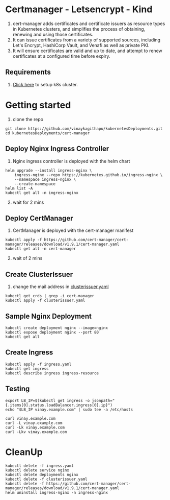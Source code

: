 # Certmanager - Letsencrypt - Kind
1. cert-manager adds certificates and certificate issuers as resource types in Kubernetes clusters, and simplifies the process of obtaining, renewing and using those certificates.
2. It can issue certificates from a variety of supported sources, including Let's Encrypt, HashiCorp Vault, and Venafi as well as private PKI.
3. It will ensure certificates are valid and up to date, and attempt to renew certificates at a configured time before expiry.

## Requirements
1. [Click here](https://github.com/vinaykagithapu/kubernetesDeployments/blob/main/metalLB/README.md) to setup k8s cluster. 

# Getting started
1. clone the repo
```shell
git clone https://github.com/vinaykagithapu/kubernetesDeployments.git
cd kubernetesDeployments/cert-manager
```
## Deploy Nginx Ingress Controller
1. Nginx ingress controller is deployed with the helm chart
```shell
helm upgrade --install ingress-nginx \
    ingress-nginx --repo https://kubernetes.github.io/ingress-nginx \
    --namespace ingress-nginx \
    --create-namespace
helm list -A
kubectl get all -n ingress-nginx
```
2. wait for 2 mins

## Deploy CertManager
1. CertManager is deployed with the cert-manager manifest
```shell
kubectl apply -f https://github.com/cert-manager/cert-manager/releases/download/v1.9.1/cert-manager.yaml
kubectl get all -n cert-manager
```
2. wait of 2 mins

## Create ClusterIssuer
1. change the mail address in [clusterissuer.yaml](./clusterissuer.yaml)
```shell
kubectl get crds | grep -i cert-manager
kubectl apply -f clusterissuer.yaml
```

## Sample Nginx Deployment
```shell
kubectl create deployment nginx --image=nginx
kubectl expose deployment nginx --port 80
kubectl get all
```

## Create Ingress
```shell
kubectl apply -f ingress.yaml 
kubectl get ingress
kubectl describe ingress ingress-resource
```

## Testing
```shell
export LB_IP=$(kubectl get ingress -o jsonpath="{.items[0].status.loadBalancer.ingress[0].ip}")
echo "$LB_IP vinay.example.com" | sudo tee -a /etc/hosts
```
```shell
curl vinay.example.com
curl -L vinay.example.com
curl -Lk vinay.example.com
curl -Lkv vinay.example.com
```

# CleanUp
```shell
kubectl delete -f ingress.yaml
kubectl delete service nginx
kubectl delete deployments nginx
kubectl delete -f clusterissuer.yaml
kubectl delete -f https://github.com/cert-manager/cert-manager/releases/download/v1.9.1/cert-manager.yaml
helm uninstall ingress-nginx -n ingress-nginx
```